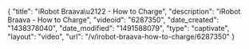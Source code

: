 {
    "title": "iRobot Braava\u2122 - How to Charge",
    "description": "iRobot Braava - How to Charge",
    "videoid": "6287350",
    "date_created": "1438378040",
    "date_modified": "1491588079",
    "type": "captivate",
    "layout": "video",
    "url": "\/v\/irobot-braava-how-to-charge\/6287350"
}